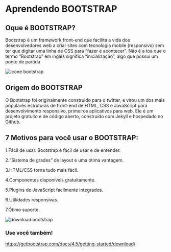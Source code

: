 # Aprendendo BOOTSTRAP  
## Oque é BOOTSTRAP?

   Bootstrap é um framework front-end que facilita a vida dos desenvolvedores web a criar sites com tecnologia mobile (responsivo) sem ter que digitar uma linha de CSS para “fazer e acontecer”. Não é a toa que o termo “Bootstrap” em inglês significa “inicialização”, algo que possui um ponto de partida

   ![icone bootstrap](https://getbootstrap.com.br/docs/4.1/assets/brand/bootstrap-social.png)
## Origem do BOOTSTRAP

   O Bootstrap foi originalmente construido para o twitter, e virou um dos mais populares estruturas de front-end de HTML, CSS e JavaScript para desenvolvimento responsivo, primeiros aplicativos para web. Ele é um projeto gratuito e de código aberto, construído com Jekyll e hospedado no Github. 

## 7 Motivos para você usar o BOOTSTRAP:

1.Fácil de usar. Bootstrap é fácil de usar e de entender.

2.“Sistema de grades” de layout é uma ótima vantagem.

3.HTML/CSS torna tudo mais fácil.

4.Componentes disponíveis gratuitamente.

5.Plugins de JavaScript facilmente integrados.

6.Utilidades responsivas.

7.Ótimo suporte.

![download bootstrap](https://blog.ultimatephp.com.br/wp-content/uploads/2017/06/bootstrap-download-01-1024x468.png)

### Use você também!
https://getbootstrap.com/docs/4.5/getting-started/download/
